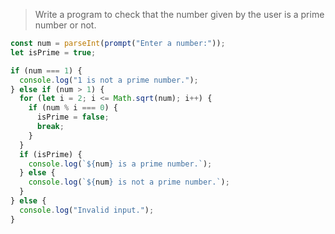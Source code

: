 > Write a program to check that the number given by the user is a prime number or not.

```js
const num = parseInt(prompt("Enter a number:"));
let isPrime = true;

if (num === 1) {
  console.log("1 is not a prime number.");
} else if (num > 1) {
  for (let i = 2; i <= Math.sqrt(num); i++) {
    if (num % i === 0) {
      isPrime = false;
      break;
    }
  }
  if (isPrime) {
    console.log(`${num} is a prime number.`);
  } else {
    console.log(`${num} is not a prime number.`);
  }
} else {
  console.log("Invalid input.");
}

```